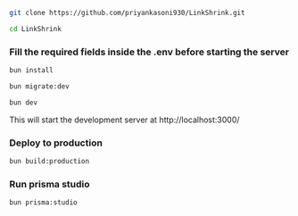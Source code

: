 
```bash
git clone https://github.com/priyankasoni930/LinkShrink.git
```
```bash
cd LinkShrink
```

<h3>Fill the required fields inside the .env before starting the server </h3>

```bash
bun install
```
```bash
bun migrate:dev
```
```bash
bun dev
```

This will start the development server  at http://localhost:3000/

### Deploy to production

```bash
bun build:production
```

### Run prisma studio

```bash
bun prisma:studio
```


